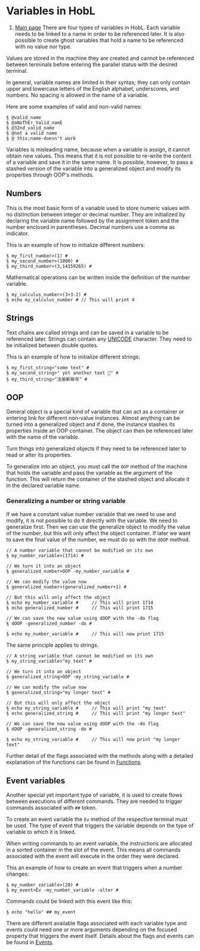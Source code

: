 # Variables in HobL
 1. [Main page](README.md)
There are four types of variables in HobL. Each variable needs to be linked to a name in order to be referenced later. It is also possible to create ghost variables that hold a name to be referenced with no value nor type.

Values are stored in the machine they are created and cannot be referenced between terminals before entering the parallel status with the desired terminal.

In general, variable names are limited in their syntax; they can only contain upper and lowercase letters of the English alphabet, underscores, and numbers. No spacing is allowed in the name of a variable.

Here are some examples of valid and non-valid names:
```
§ @valid_name
§ @aNoThEr_Valid_namE
§ @32nd_valid_name
§ @not a valid name
§ @ this;name-doesn't work
```

Variables is misleading name, because when a variable is assign, it cannot obtain new values. This means that it is not possible to re-write the content of a variable and save it in the same name. It is possible, however, to pass a stashed version of the variable into a generalized object and modify its properties through OOP's methods.
## Numbers

This is the most basic form of a variable used to store numeric values with no distinction between integer or decimal number. They are initialized by declaring the variable name followed by the assignment token and the number enclosed in parentheses. Decimal numbers use a comma as indicator.

This is an example of how to initialize different numbers:
```
§ my_first_number>(1) #
§ my_second_number>(1000) #
§ my_third_number>(3,14159265) #
```

Mathematical operations can be written inside the definition of the number variable.
```
§ my_calculus_number>(3+3-2) #
§ echo my_calculus_number # // This will print 4
```
## Strings

Text chains are called strings and can be saved in a variable to be referenced later. Strings can contain any [UNICODE](https://home.unicode.org/) character. They need to be initialized between double quotes.

This is an example of how to initialize different strings:
```
§ my_first_string>"some text" #
§ my_second_string>" yet another text 😬" #
§ my_third_string>"注册新账号" #
```

## OOP

General object is a special kind of variable that can act as a container or entering link for different non-value instances. Almost anything can be turned into a generalized object and if done, the instance stashes its properties inside an OOP container. The object can then be referenced later with the name of the variable.

Turn things into generalized objects if they need to be referenced later to read or alter its properties.

To generalize into an object, you must call the `OOP` method of the machine that holds the variable and pass the variable as the argument of the function. This will return the container of the stashed object and allocate it in the declared variable name.
### Generalizing a number or string variable

If we have a constant value number variable that we need to use and modify, it is not possible to do it directly with the variable. We need to generalize first. Then we can use the generalize object to modify the value of the number, but this will only affect the object container. If later we want to save the final value of the number, we must do so with the `dOOP` method.

```
// A number variable that cannot be modified on its own
§ my_number_variable>(1714) #

// We turn it into an object
§ generalized_number>OOP -my_number_variable #

// We can modify the value now
§ generalized_number>(generalized_number+1) #

// But this will only affect the object
§ echo my_number_variable #     // This will print 1714
§ echo generalized_number #     // This will print 1715

// We can save the new value using dOOP with the -do flag
§ dOOP -generalized_number -do #

§ echo my_number_variable #     // This will now print 1715
```

The same principle applies to strings.
```
// A string variable that cannot be modified on its own
§ my_string_variable>"my text" #

// We turn it into an object
§ generalized_string>OOP -my_string_variable #

// We can modify the value now
§ generalized_string>"my longer text" #

// But this will only affect the object
§ echo my_string_variable #     // This will print "my text"
§ echo generalized_string #     // This will print "my longer text"

// We can save the new value using dOOP with the -do flag
§ dOOP -generalized_string -do #

§ echo my_string_variable #     // This will now print "my longer text"
```

Further detail of the flags associated with the methods along with a detailed explanation of the functions can be found in [Functions](Functions.md).

## Event variables

Another special yet important type of variable, it is used to create flows between executions of different commands. They are needed to trigger commands associated with `##` token.

To create an event variable the `Ev` method of the respective terminal must be used. The type of event that triggers the variable depends on the type of variable to which it is linked.

When writing commands to an event variable, the instructions are allocated in a sorted container in the slot of the event. This means all commands associated with the event will execute in the order they were declared.

This an example of how to create an event that triggers when a number changes:
```
§ my_number_variable>(20) #
§ my_event>Ev -my_number_variable -alter #
```

Commands could be linked with this event like this:
```
§ echo "hello" ## my_event
```

There are different available flags associated with each variable type and events could need one or more arguments depending on the focused property that triggers the event itself. Details about the flags and events can be found in [Events](Events.md).
